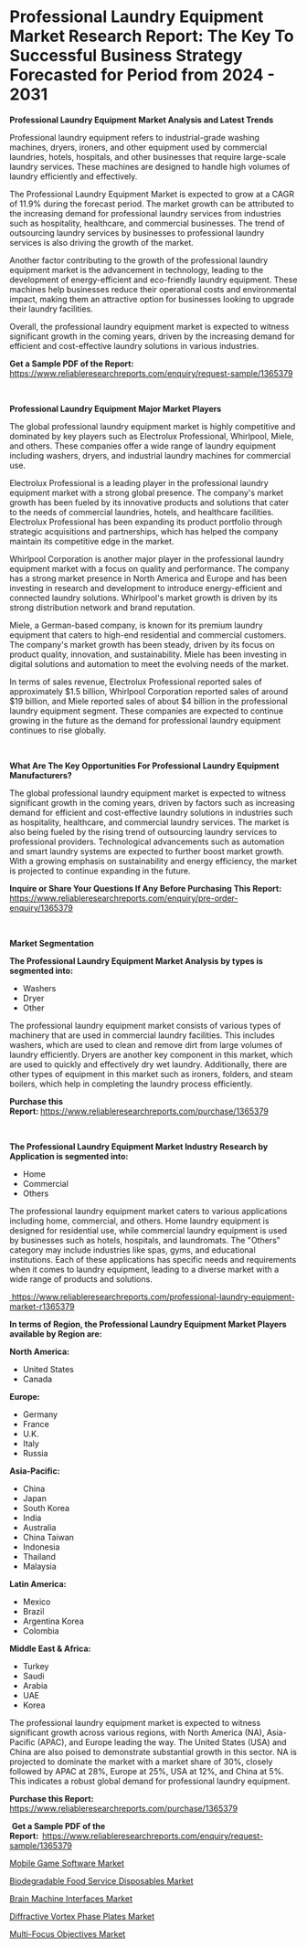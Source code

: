 <p><h1>Professional Laundry Equipment Market Research Report: The Key To Successful Business Strategy Forecasted for Period from 2024 - 2031</h1></p><p><strong>Professional Laundry Equipment Market Analysis and Latest Trends</strong></p>
<p><p>Professional laundry equipment refers to industrial-grade washing machines, dryers, ironers, and other equipment used by commercial laundries, hotels, hospitals, and other businesses that require large-scale laundry services. These machines are designed to handle high volumes of laundry efficiently and effectively.</p><p>The Professional Laundry Equipment Market is expected to grow at a CAGR of 11.9% during the forecast period. The market growth can be attributed to the increasing demand for professional laundry services from industries such as hospitality, healthcare, and commercial businesses. The trend of outsourcing laundry services by businesses to professional laundry services is also driving the growth of the market.</p><p>Another factor contributing to the growth of the professional laundry equipment market is the advancement in technology, leading to the development of energy-efficient and eco-friendly laundry equipment. These machines help businesses reduce their operational costs and environmental impact, making them an attractive option for businesses looking to upgrade their laundry facilities.</p><p>Overall, the professional laundry equipment market is expected to witness significant growth in the coming years, driven by the increasing demand for efficient and cost-effective laundry solutions in various industries.</p></p>
<p><strong>Get a Sample PDF of the Report:&nbsp;</strong> <a href="https://www.reliableresearchreports.com/enquiry/request-sample/1365379">https://www.reliableresearchreports.com/enquiry/request-sample/1365379</a></p>
<p>&nbsp;</p>
<p><strong>Professional Laundry Equipment Major Market Players</strong></p>
<p><p>The global professional laundry equipment market is highly competitive and dominated by key players such as Electrolux Professional, Whirlpool, Miele, and others. These companies offer a wide range of laundry equipment including washers, dryers, and industrial laundry machines for commercial use.</p><p>Electrolux Professional is a leading player in the professional laundry equipment market with a strong global presence. The company's market growth has been fueled by its innovative products and solutions that cater to the needs of commercial laundries, hotels, and healthcare facilities. Electrolux Professional has been expanding its product portfolio through strategic acquisitions and partnerships, which has helped the company maintain its competitive edge in the market.</p><p>Whirlpool Corporation is another major player in the professional laundry equipment market with a focus on quality and performance. The company has a strong market presence in North America and Europe and has been investing in research and development to introduce energy-efficient and connected laundry solutions. Whirlpool's market growth is driven by its strong distribution network and brand reputation.</p><p>Miele, a German-based company, is known for its premium laundry equipment that caters to high-end residential and commercial customers. The company's market growth has been steady, driven by its focus on product quality, innovation, and sustainability. Miele has been investing in digital solutions and automation to meet the evolving needs of the market.</p><p>In terms of sales revenue, Electrolux Professional reported sales of approximately $1.5 billion, Whirlpool Corporation reported sales of around $19 billion, and Miele reported sales of about $4 billion in the professional laundry equipment segment. These companies are expected to continue growing in the future as the demand for professional laundry equipment continues to rise globally.</p></p>
<p>&nbsp;</p>
<p><strong>What Are The Key Opportunities For Professional Laundry Equipment Manufacturers?</strong></p>
<p><p>The global professional laundry equipment market is expected to witness significant growth in the coming years, driven by factors such as increasing demand for efficient and cost-effective laundry solutions in industries such as hospitality, healthcare, and commercial laundry services. The market is also being fueled by the rising trend of outsourcing laundry services to professional providers. Technological advancements such as automation and smart laundry systems are expected to further boost market growth. With a growing emphasis on sustainability and energy efficiency, the market is projected to continue expanding in the future.</p></p>
<p><strong>Inquire or Share Your Questions If Any Before Purchasing This Report:</strong> <a href="https://www.reliableresearchreports.com/enquiry/pre-order-enquiry/1365379">https://www.reliableresearchreports.com/enquiry/pre-order-enquiry/1365379</a></p>
<p>&nbsp;</p>
<p><strong>Market Segmentation</strong></p>
<p><strong>The Professional Laundry Equipment Market Analysis by types is segmented into:</strong></p>
<p><ul><li>Washers</li><li>Dryer</li><li>Other</li></ul></p>
<p><p>The professional laundry equipment market consists of various types of machinery that are used in commercial laundry facilities. This includes washers, which are used to clean and remove dirt from large volumes of laundry efficiently. Dryers are another key component in this market, which are used to quickly and effectively dry wet laundry. Additionally, there are other types of equipment in this market such as ironers, folders, and steam boilers, which help in completing the laundry process efficiently.</p></p>
<p><strong>Purchase this Report:&nbsp;</strong><a href="https://www.reliableresearchreports.com/purchase/1365379">https://www.reliableresearchreports.com/purchase/1365379</a></p>
<p>&nbsp;</p>
<p><strong>The Professional Laundry Equipment Market Industry Research by Application is segmented into:</strong></p>
<p><ul><li>Home</li><li>Commercial</li><li>Others</li></ul></p>
<p><p>The professional laundry equipment market caters to various applications including home, commercial, and others. Home laundry equipment is designed for residential use, while commercial laundry equipment is used by businesses such as hotels, hospitals, and laundromats. The "Others" category may include industries like spas, gyms, and educational institutions. Each of these applications has specific needs and requirements when it comes to laundry equipment, leading to a diverse market with a wide range of products and solutions.</p></p>
<p><a href="https://www.reliableresearchreports.com/professional-laundry-equipment-market-r1365379">&nbsp;https://www.reliableresearchreports.com/professional-laundry-equipment-market-r1365379</a></p>
<p><strong>In terms of Region, the Professional Laundry Equipment Market Players available by Region are:</strong></p>
<p>
    <p> <strong> North America: </strong>
        <ul>
            <li>United States</li>
            <li>Canada</li>
        </ul>
        </p> 
    <p> <strong> Europe: </strong>
        <ul>
            <li>Germany</li>
            <li>France</li>
            <li>U.K.</li>
            <li>Italy</li>
            <li>Russia</li>
        </ul>
        </p> 
    <p> <strong> Asia-Pacific: </strong>
        <ul>
            <li>China</li>
            <li>Japan</li>
            <li>South Korea</li>
            <li>India</li>
            <li>Australia</li>
            <li>China Taiwan</li>
            <li>Indonesia</li>
            <li>Thailand</li>
            <li>Malaysia</li>
        </ul>
        </p> 
    <p> <strong> Latin America: </strong>
        <ul>
            <li>Mexico</li>
            <li>Brazil</li>
            <li>Argentina Korea</li>
            <li>Colombia</li>
        </ul>
        </p> 
    <p> <strong> Middle East & Africa: </strong>
        <ul>
            <li>Turkey</li>
            <li>Saudi</li>
            <li>Arabia</li>
            <li>UAE</li>
            <li>Korea</li>
        </ul>
    </p>
    </p>
<p><p>The professional laundry equipment market is expected to witness significant growth across various regions, with North America (NA), Asia-Pacific (APAC), and Europe leading the way. The United States (USA) and China are also poised to demonstrate substantial growth in this sector. NA is projected to dominate the market with a market share of 30%, closely followed by APAC at 28%, Europe at 25%, USA at 12%, and China at 5%. This indicates a robust global demand for professional laundry equipment.</p></p>
<p><strong>Purchase this Report: </strong><a href="https://www.reliableresearchreports.com/purchase/1365379">https://www.reliableresearchreports.com/purchase/1365379</a></p>
<p>&nbsp;<strong>Get a Sample PDF of the Report:&nbsp;&nbsp;</strong><a href="https://www.reliableresearchreports.com/enquiry/request-sample/1365379">https://www.reliableresearchreports.com/enquiry/request-sample/1365379</a></p>
<p><strong></strong></p>
<p><p><a href="https://github.com/LiamDavis60/Market-Research-Report-List-1/blob/main/mobile-game-software-market.md">Mobile Game Software Market</a></p><p><a href="https://www.linkedin.com/pulse/deep-dive-biodegradable-food-service-disposables-market-itstrends-uaqof">Biodegradable Food Service Disposables Market</a></p><p><a href="https://www.linkedin.com/pulse/brain-machine-interfaces-market-ndash-industry-trends-prfie">Brain Machine Interfaces Market</a></p><p><a href="https://issuu.com/reportprime-2/docs/diffractive-vortex-phase-plates-market-size-2030.p">Diffractive Vortex Phase Plates Market</a></p><p><a href="https://issuu.com/reportprime-2/docs/multi-focus-objectives-market-size-2030.pptx">Multi-Focus Objectives Market</a></p></p>